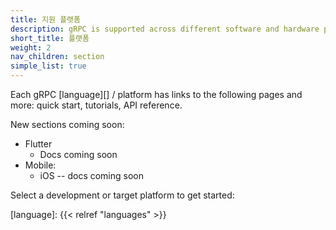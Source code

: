 ```yaml
---
title: 지원 플랫폼
description: gRPC is supported across different software and hardware platforms.
short_title: 플랫폼
weight: 2
nav_children: section
simple_list: true
---
```


Each gRPC [language][] / platform has links to the following pages and more:
quick start, tutorials, API reference.

New sections coming soon:

- Flutter
  - Docs coming soon
- Mobile:
  - iOS -- docs coming soon

Select a development or target platform to get started:

[language]: {{< relref "languages" >}}

